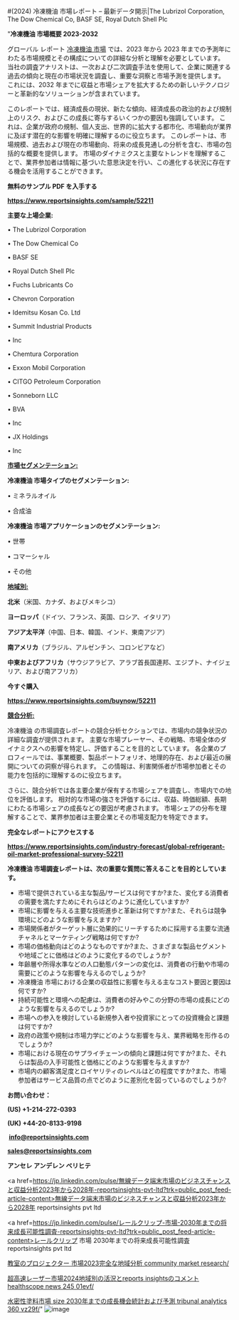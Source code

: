 #(2024) 冷凍機油 市場レポート – 最新データ開示|The Lubrizol Corporation, The Dow Chemical Co, BASF SE, Royal Dutch Shell Plc

"<strong>冷凍機油 市場概要 2023-2032</strong>

グローバル レポート <a href=https://www.reportsinsights.com/sample/52211>冷凍機油 市場</a> では、2023 年から 2023 年までの予測年にわたる市場規模とその構成についての詳細な分析と理解を必要としています。 当社の調査アナリストは、一次および二次調査手法を使用して、企業に関連する過去の傾向と現在の市場状況を調査し、重要な洞察と市場予測を提供します。 これには、2032 年までに収益と市場シェアを拡大​​するための新しいテクノロジーと革新的なソリューションが含まれています。

このレポートでは、経済成長の現状、新たな傾向、経済成長の政治的および規制上のリスク、およびこの成長に寄与するいくつかの要因も強調しています。 これは、企業が政府の規制、個人支出、世界的に拡大する都市化、市場動向が業界に及ぼす潜在的な影響を明確に理解するのに役立ちます。 このレポートは、市場規模、過去および現在の市場動向、将来の成長見通しの分析を含む、市場の包括的な概要を提供します。 市場のダイナミクスと主要なトレンドを理解することで、業界参加者は情報に基づいた意思決定を行い、この進化する状況に存在する機会を活用することができます。

<strong><b>無料のサンプル PDF を入手する</b></strong>

<a href=https://www.reportsinsights.com/sample/52211><strong><u>https://www.reportsinsights.com/sample/52211</u></strong></a>

<strong>主要な上場企業:</strong>

• The Lubrizol Corporation

• The Dow Chemical Co

• BASF SE

• Royal Dutch Shell Plc

• Fuchs Lubricants Co

• Chevron Corporation

• Idemitsu Kosan Co. Ltd

• Summit Industrial Products

•  Inc

• Chemtura Corporation

• Exxon Mobil Corporation

• CITGO Petroleum Corporation

• Sonneborn LLC

• BVA

•  Inc

• JX Holdings

•  Inc

<strong><u>市場セグメンテーション</u></strong><strong><u>:</u></strong>

<strong>冷凍機油 市場タイプのセグメンテーション:</strong>

• ミネラルオイル

• 合成油

<strong>冷凍機油 市場アプリケーションのセグメンテーション:</strong>

• 世帯

• コマーシャル

• その他

<strong><u>地域別</u></strong><strong><u>:</u></strong>

<strong>北米</strong>（米国、カナダ、およびメキシコ）

<strong>ヨーロッパ</strong>（ドイツ、フランス、英国、ロシア、イタリア）

<strong>アジア太平洋</strong>（中国、日本、韓国、インド、東南アジア）

<strong>南アメリカ</strong>（ブラジル、アルゼンチン、コロンビアなど）

<strong>中東およびアフリカ</strong>（サウジアラビア、アラブ首長国連邦、エジプト、ナイジェリア、および南アフリカ）

<strong>今すぐ購入</strong>

<a href=https://www.reportsinsights.com/buynow/52211><strong><u>https://www.reportsinsights.com/buynow/52211</u></strong></a>

<strong><u>競合分析:</u></strong>

冷凍機油 の市場調査レポートの競合分析セクションでは、市場内の競争状況の詳細な調査が提供されます。 主要な市場プレーヤー、その戦略、市場全体のダイナミクスへの影響を特定し、評価することを目的としています。 各企業のプロフィールでは、事業概要、製品ポートフォリオ、地理的存在、および最近の展開についての洞察が得られます。 この情報は、利害関係者が市場参加者とその能力を包括的に理解するのに役立ちます。

さらに、競合分析では各主要企業が保有する市場シェアを調査し、市場内での地位を評価します。 相対的な市場の強さを評価するには、収益、時価総額、長期にわたる市場シェアの成長などの要因が考慮されます。 市場シェアの分布を理解することで、業界参加者は主要企業とその市場支配力を特定できます。

<strong>完全なレポートにアクセスする</strong>

<a href=https://www.reportsinsights.com/industry-forecast/global-refrigerant-oil-market-professional-survey-52211><strong><u><b>https://www.reportsinsights.com/industry-forecast/global-refrigerant-oil-market-professional-survey-52211</b></u></strong></a>

<strong><b>冷凍機油 市場調査レポートは、次の重要な質問に答えることを目的としています。</b></strong>
<ul>
  <li>市場で提供されている主な製品/サービスは何ですか?また、変化する消費者の需要を満たすためにそれらはどのように進化していますか?</li>
  <li>市場に影響を与える主要な技術進歩と革新は何ですか?また、それらは競争環境にどのような影響を与えますか?</li>
  <li>市場関係者がターゲット層に効果的にリーチするために採用する主要な流通チャネルとマーケティング戦略は何ですか?</li>
  <li>市場の価格動向はどのようなものですか?また、さまざまな製品セグメントや地域ごとに価格はどのように変化するのでしょうか?</li>
  <li>年齢層や所得水準などの人口動態パターンの変化は、消費者の行動や市場の需要にどのような影響を与えるのでしょうか?</li>
  <li>冷凍機油 市場における企業の収益性に影響を与える主なコスト要因と要因は何ですか?</li>
  <li>持続可能性と環境への配慮は、消費者の好みやこの分野の市場の成長にどのような影響を与えるのでしょうか?</li>
  <li>市場への参入を検討している新規参入者や投資家にとっての投資機会と課題は何ですか?</li>
  <li>政府の政策や規制は市場力学にどのような影響を与え、業界戦略を形作るのでしょうか?</li>
  <li>市場における現在のサプライチェーンの傾向と課題は何ですか?また、それらは製品の入手可能性と価格にどのような影響を与えますか?</li>
  <li>市場内の顧客満足度とロイヤリティのレベルはどの程度ですか?また、市場参加者はサービス品質の点でどのように差別化を図っているのでしょうか?</li>
</ul>
<strong>お問い合わせ：</strong>

<strong>(US) +1-214-272-0393</strong>

<strong>(UK) +44-20-8133-9198</strong>

<strong> </strong><a href=info@reportsinsights.com><strong><u>info@reportsinsights.com</u></strong></a>

<a href=sales@reportsinsights.com><strong><u>sales@reportsinsights.com</u></strong></a>

<strong>アンセレ アンデレン ベリヒテ</strong>

<a href=https://jp.linkedin.com/pulse/無線データ端末市場のビジネスチャンスと収益分析2023年から2028年-reportsinsights-pvt-ltd?trk=public_post_feed-article-content>無線データ端末市場のビジネスチャンスと収益分析2023年から2028年 reportsinsights pvt ltd</a>

<a href=https://jp.linkedin.com/pulse/レールクリップ-市場-2030年までの将来成長可能性調査-reportsinsights-pvt-ltd?trk=public_post_feed-article-content>レールクリップ 市場 2030年までの将来成長可能性調査 reportsinsights pvt ltd</a>

<a href=https://www.linkedin.com/pulse/教室のプロジェクター-市場2023完全な地域分析-community-market-research/>教室のプロジェクター 市場2023完全な地域分析 community market research/</a>

<a href=https://www.linkedin.com/pulse/超高速レーザー市場2024地域別の活況とreports-insightsのコメント-healthscope-news-245-01evf/>超高速レーザー市場2024地域別の活況とreports insightsのコメント healthscope news 245 01evf/</a>

<a href=https://www.linkedin.com/pulse/水密性塗料市場-size-2030年までの成長機会統計および予測-tribunal-analytics-360-vz29f/>水密性塗料市場 size 2030年までの成長機会統計および予測 tribunal analytics 360 vz29f/</a>"
![image](https://github.com/aanak123/RIMarketer1/assets/158471119/59c2d557-cb17-4e0b-9df7-036c67b65a50)
